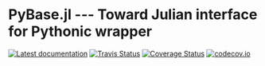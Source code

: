 # PyBase.jl --- Toward Julian interface for Pythonic wrapper

[![Latest documentation][docs-latest-img]](docs-latest-url)
[![Travis Status][travis-img]][travis-url]
[![Coverage Status][coveralls-img]][coveralls-url]
[![codecov.io][codecov-img]][codecov-url]


[docs-latest-img]: https://img.shields.io/badge/docs-latest-blue.svg
[docs-latest-url]: https://tkf.github.io/PyBase.jl/latest
[travis-img]: https://travis-ci.org/tkf/PyBase.jl.svg?branch=master
[travis-url]: https://travis-ci.org/tkf/PyBase.jl
[coveralls-img]: https://coveralls.io/repos/tkf/PyBase.jl/badge.svg?branch=master&service=github
[coveralls-url]: https://coveralls.io/github/tkf/PyBase.jl?branch=master
[codecov-img]: http://codecov.io/github/tkf/PyBase.jl/coverage.svg?branch=master
[codecov-url]: http://codecov.io/github/tkf/PyBase.jl?branch=master
